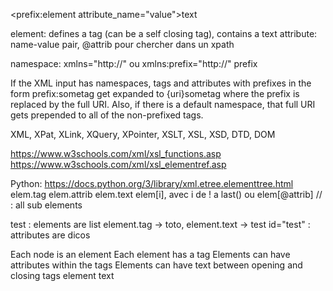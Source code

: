 <prefix:element attribute_name="value">text</element>

element: defines a tag (can be a self closing tag), contains a text
attribute: name-value pair, @attrib pour chercher dans un xpath

namespace: xmlns="http://" ou xmlns:prefix="http://"
prefix

If the XML input has namespaces, tags and attributes with prefixes in the form prefix:sometag get expanded to {uri}sometag where the prefix is replaced by the full URI. Also, if there is a default namespace, that full URI gets prepended to all of the non-prefixed tags.

XML, XPat, XLink, XQuery, XPointer, XSLT, XSL, XSD, DTD, DOM

https://www.w3schools.com/xml/xsl_functions.asp
https://www.w3schools.com/xml/xsl_elementref.asp

Python: https://docs.python.org/3/library/xml.etree.elementtree.html
elem.tag
elem.attrib
elem.text
elem[i], avec i de ! a last() ou elem[@attrib] // : all sub elements


<toto>test</toto> : elements are list element.tag -> toto, element.text -> test
id="test" : attributes are dicos

Each node is an element
Each element has a tag
Elements can have attributes within the tags
Elements can have text between opening and closing tags
<element-tag>
     <subElement-tag attribute="value" />
    <subElement-tag>element text</subElement-tag>
</element-tag>
